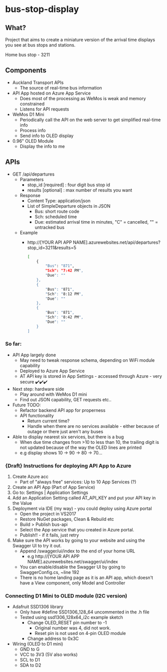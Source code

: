 ﻿# bus-stop-display

## What?
Project that aims to create a miniature version of the arrival time displays you see at bus stops and stations.

Home bus stop - 3211

## Components
- Auckland Transport APIs
    - The source of real-time bus information
- API App hosted on Azure App Service
    - Does most of the processing as WeMos is weak and memory constrained 
    - Listens for API requests
- WeMos D1 Mini 
    - Periodically call the API on the web server to get simplified real-time info
    - Process info
    - Send info to OLED display
- 0.96" OLED Module
    - Display the info to me

## APIs
- GET /api/departures
    - Parameters
        - stop_id [required] : four digit bus stop id
        - results [optional] : max number of results you want
    - Response
        - Content Type: application/json
        - List of SimpleDeparture objects in JSON
            - Bus: short route code
            - Sch: scheduled time
            - Due: estimated arrival time in minutes, "C" = cancelled, "" = untracked bus
    - Example
        - http://[YOUR API APP NAME].azurewebsites.net/api/departures?stop_id=3211&results=5

            ```bash
            [
                {
                    "Bus": "871",
                    "Sch": "7:42 PM",
                    "Due": ""
                },
                {
                    "Bus": "871",
                    "Sch": "8:12 PM",
                    "Due": ""
                },
                {
                    "Bus": "871",
                    "Sch": "8:42 PM",
                    "Due": ""
                }
            ]
            ```

### So far:
- API App largely done 
    - May need to tweak response schema, depending on WiFi module capability
    - Deployed to Azure App Service
    - AT API key is stored in App Settings - accessed through Azure - very secure ✔️✔️✔️
- Next step: hardware side
    - Play around with WeMos D1 mini
    - Find out JSON capability, GET requests etc..
- Future TODO:
    - Refactor backend API app for properness
    - API functionality
        - Return current time?
        - Handle when there are no services available - either because of outage or there just aren't any buses
- Able to display nearest six services, but there is a bug
    - When due time changes from >10 to less than 10, the trailing digit is not updated because of the way the OLED lines are printed
    - e.g display shows 10 -> 90 -> 80 -> 70...

### {Draft} Instructions for deploying API App to Azure
1. Create Azure acc
    - Part of "always free" services: Up to 10 App Services (?)
2. Create an API App (Part of App Service)
3. Go to: Settings | Application Settings
4. Add an Application Setting called AT_API_KEY and put your API key in the Value
5. Deployment via IDE (my way) - you could deploy using Azure portal
    - Open the project in VS2017
    - Restore NuGet packages, Clean & Rebuild etc
    - Build > Publish bus-api
    - Select the App service that you created in Azure portal.
    - Publish!! - if it fails, just retry
6. Make sure the API works by going to your website and using the Swagger UI to try it out.
    - Append /swagger/ui/index to the end of your home URL
        - e.g http://[YOUR API APP NAME].azurewebsites.net/swagger/ui/index
    - You can enable/disable the Swagger UI by going to SwaggerConfig.cs, ~line 192
    - There is no home landing page as it is an API app, which doesn't have a View component, only Model and Controller


### Connecting D1 Mini to OLED module (I2C version)
- Adafruit SSD1306 library
    - Only have #define SSD1306_128_64 uncommented in the .h file
    - Tested using ssd1306_128x64_i2c example sketch
        - Change OLED_RESET pin number to -1 
            - Original number was 4, did not work.
            - Reset pin is not used on 4-pin OLED module
        - Change address to 0x3C
- Wiring (OLED to D1 mini)
    - GND to G
    - VCC to 3V3 (5V also works)
    - SCL to D1
    - SDA to D2